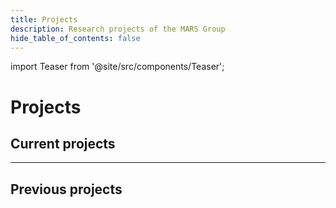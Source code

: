 ```yaml
---
title: Projects
description: Research projects of the MARS Group
hide_table_of_contents: false
---
```

import Teaser from '@site/src/components/Teaser';

# Projects

## Current projects

<div class="row row--align-center">
    <Teaser title="ESIDA" description="" img="/img/logos/ESIDA.png" link="/projects/esida" />
    <Teaser title="SmartOpenHamburg" description="" img="/img/logos/SmartOpenHamburg.png" link="/projects/smartopenhamburg" />
</div>

---

## Previous projects

<div class="row row--align-center">
    <Teaser title="EMSAfrica" description="" img="/img/logos/EMS_Africa.png" link="/projects/emsafrica" />
</div>

